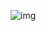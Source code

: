 ![img](https://user-images.githubusercontent.com/115167359/227655240-9c6d15a3-caa9-4b3d-9938-81164c707f6a.png)
